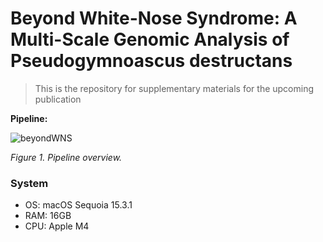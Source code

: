 # Beyond White-Nose Syndrome: A Multi-Scale Genomic Analysis of Pseudogymnoascus destructans

> This is the repository for supplementary materials for the upcoming publication

**Pipeline:**

![beyondWNS](https://github.com/user-attachments/assets/14f8b6d6-c16c-4688-8f2e-c884803dc955)

_Figure 1. Pipeline overview._

### System

- OS: macOS Sequoia 15.3.1
- RAM: 16GB
- CPU: Apple M4
